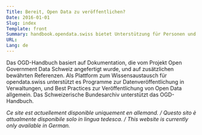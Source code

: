 ```yaml
---
Title: Bereit, Open Data zu veröffentlichen?
Date: 2016-01-01
Slug: index
Template: front
Summary: handbook.opendata.swiss bietet Unterstützung für Personen und Organisationen, die Open Government Data veröffentlichen wollen. Dieses Handbuch steht in einer Beta-Version zur Verfügung. Verbesserungsvorschläge und Fehlermeldungen sind sehr willkommen.
URL:
Lang: de
---
```


Das OGD-Handbuch basiert auf Dokumentation, die vom Projekt Open Government Data Schweiz angefertigt wurde, und auf zusätzlichen bewährten Referenzen. Als Plattform zum Wissensaustausch für opendata.swiss unterstützt es Programme zur Datenveröffentlichung in Verwaltungen, und Best Practices zur Veröffentlichung von Open Data allgemein. Das Schweizerische Bundesarchiv unterstützt das OGD-Handbuch.

*Ce site est actuellement disponible uniquement en allemand. /
Questo sito è attualmente disponibile solo in lingua tedesca. /
This website is currently only available in German.*
